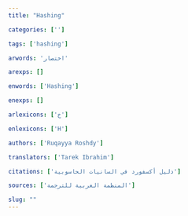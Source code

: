 ```yaml
---
title: "Hashing"

categories: ['']

tags: ['hashing']

arwords: 'اختصار'

arexps: []

enwords: ['Hashing']

enexps: []

arlexicons: ['خ']

enlexicons: ['H']

authors: ['Ruqayya Roshdy']

translators: ['Tarek Ibrahim']

citations: ['دليل أكسفورد في السانيات الحاسوبية']

sources: ['المنظمة العربية للترجمة']

slug: ""
---
```

